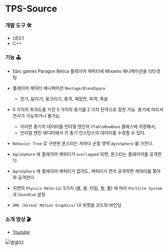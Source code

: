 # TPS-Source
### 개발 도구 🛠
- UE5.1
- C++

### 기능 🕹
- Epic games Paragon Belica 플레이어 캐릭터에 Mixamo 애니메이션을 리타겟팅
- 플레이어 캐릭터 애니메이션 ``Montage/BlendSpace``
  - 걷기, 달리기, 웅크리기, 총격, 재장전, 피격, 죽음 

- 5 가지의 희귀도를 가진 3 가지의 총기를 2 가지 탄약으로 장전 가능. 총기에 따라서 연사가 가능하거나 불가능. 
  - 이러한 총기의 데이터를 언리얼 엔진의 ``FTableRowBase`` 클래스에 저장해서, 
  - 언리얼 엔진 에디터에서 각 총기 인스턴스의 데이터를 수정할 수 있다.

- ``Behavior Tree`` 로 구현한 몬스터는 저마다 순찰 영역 ``AgroSphere`` 를 가진다.
- ``AgroSphere`` 에 플레이어 캐릭터가 ``overlapped`` 되면, 몬스터는 플레이어를 공격한다.
- ``AgroSphere`` 에 플레이어 캐릭터가 없어도, 캐릭터가 먼저 공격하면 캐릭터를 쫓아와 공격한다.

-  지면의 ``Physics Material`` 5가지 (물, 돌, 타일, 철, 풀) 에 따라 ``Particle System`` 과  ``SoundCue`` 설정
- ``UMG (Unreal Motion Graphics)`` UI 위젯을 코드와 바인딩

### 소개 영상 🎬
- [Youtube](https://youtu.be/PPTi-WS36Zg)

![썸넬02](https://github.com/strurao/StarShot/assets/126440235/a916be0f-5e04-4324-bab5-1478fdf5363b)
